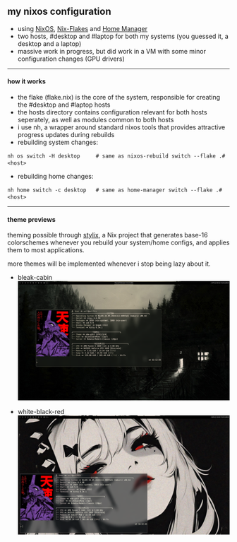 ## my nixos configuration
- using [NixOS](https://nixos.org/), [Nix-Flakes](https://nixos.wiki/wiki/flakes)
  and [Home Manager](https://nix-community.github.io/home-manager/)
- two hosts, #desktop and #laptop for both my systems (you guessed it, a desktop and a laptop)
- massive work in progress, but did work in a VM with some minor configuration changes
  (GPU drivers)
<hr>

#### how it works
- the flake (flake.nix) is the core of the system, responsible for creating the 
  #desktop and #laptop hosts
- the hosts directory contains configuration relevant for both hosts seperately,
  as well as modules common to both hosts
- i use nh, a wrapper around standard nixos tools that provides
  attractive progress updates during rebuilds
- rebuilding system changes:
```
nh os switch -H desktop     # same as nixos-rebuild switch --flake .#<host>
```
- rebuilding home changes:
```
nh home switch -c desktop   # same as home-manager switch --flake .#<host>
```
<hr>

#### theme previews

theming possible through [stylix](https://stylix.danth.me/), a Nix project that
generates base-16 colorschemes whenever you rebuild your system/home configs,
and applies them to most applications.

more themes will be implemented whenever i stop being lazy about it.

- bleak-cabin
![Screenshot](./screenshots/bleak-cabin.png)

- white-black-red
![Screenshot](./screenshots/white-black-red.png)

